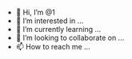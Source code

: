 - 👋 Hi, I’m @1
- 👀 I’m interested in ...
- 🌱 I’m currently learning ...
- 💞️ I’m looking to collaborate on ...
- 📫 How to reach me ...

<!---
DNDLDMA/DNDLDMA is a ✨ special ✨ repository because its `README.md` (this file) appears on your GitHub profile.
You can click the Preview link to take a look at your changes.
--->

